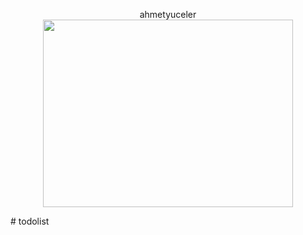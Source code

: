 <p align="center">
  ahmetyuceler
  <img src="https://user-images.githubusercontent.com/99817309/234735081-b9d880d7-df98-49e3-b5c6-1067552e1daa.png" width="400" height="300" style="display: block; margin: 0 auto;" />
</p>
# todolist
